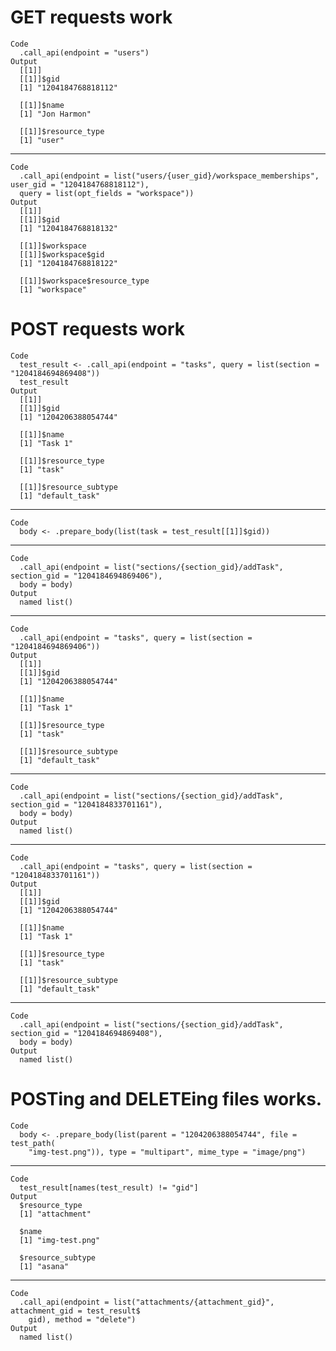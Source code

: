 # GET requests work

    Code
      .call_api(endpoint = "users")
    Output
      [[1]]
      [[1]]$gid
      [1] "1204184768818112"
      
      [[1]]$name
      [1] "Jon Harmon"
      
      [[1]]$resource_type
      [1] "user"
      
      

---

    Code
      .call_api(endpoint = list("users/{user_gid}/workspace_memberships", user_gid = "1204184768818112"),
      query = list(opt_fields = "workspace"))
    Output
      [[1]]
      [[1]]$gid
      [1] "1204184768818132"
      
      [[1]]$workspace
      [[1]]$workspace$gid
      [1] "1204184768818122"
      
      [[1]]$workspace$resource_type
      [1] "workspace"
      
      
      

# POST requests work

    Code
      test_result <- .call_api(endpoint = "tasks", query = list(section = "1204184694869408"))
      test_result
    Output
      [[1]]
      [[1]]$gid
      [1] "1204206388054744"
      
      [[1]]$name
      [1] "Task 1"
      
      [[1]]$resource_type
      [1] "task"
      
      [[1]]$resource_subtype
      [1] "default_task"
      
      

---

    Code
      body <- .prepare_body(list(task = test_result[[1]]$gid))

---

    Code
      .call_api(endpoint = list("sections/{section_gid}/addTask", section_gid = "1204184694869406"),
      body = body)
    Output
      named list()

---

    Code
      .call_api(endpoint = "tasks", query = list(section = "1204184694869406"))
    Output
      [[1]]
      [[1]]$gid
      [1] "1204206388054744"
      
      [[1]]$name
      [1] "Task 1"
      
      [[1]]$resource_type
      [1] "task"
      
      [[1]]$resource_subtype
      [1] "default_task"
      
      

---

    Code
      .call_api(endpoint = list("sections/{section_gid}/addTask", section_gid = "1204184833701161"),
      body = body)
    Output
      named list()

---

    Code
      .call_api(endpoint = "tasks", query = list(section = "1204184833701161"))
    Output
      [[1]]
      [[1]]$gid
      [1] "1204206388054744"
      
      [[1]]$name
      [1] "Task 1"
      
      [[1]]$resource_type
      [1] "task"
      
      [[1]]$resource_subtype
      [1] "default_task"
      
      

---

    Code
      .call_api(endpoint = list("sections/{section_gid}/addTask", section_gid = "1204184694869408"),
      body = body)
    Output
      named list()

# POSTing and DELETEing files works.

    Code
      body <- .prepare_body(list(parent = "1204206388054744", file = test_path(
        "img-test.png")), type = "multipart", mime_type = "image/png")

---

    Code
      test_result[names(test_result) != "gid"]
    Output
      $resource_type
      [1] "attachment"
      
      $name
      [1] "img-test.png"
      
      $resource_subtype
      [1] "asana"
      

---

    Code
      .call_api(endpoint = list("attachments/{attachment_gid}", attachment_gid = test_result$
        gid), method = "delete")
    Output
      named list()


